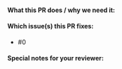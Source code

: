 #### What this PR does / why we need it:



#### Which issue(s) this PR fixes:

- #0


#### Special notes for your reviewer:

